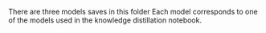 
There are three models saves in this folder
Each model corresponds to one of the models used in the knowledge distillation notebook.
